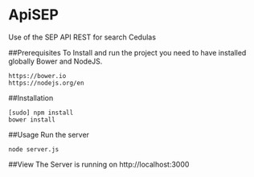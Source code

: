 # ApiSEP
Use of the SEP API REST for search Cedulas

##Prerequisites
To Install and run the project you need to have installed globally Bower and NodeJS.
``` 
https://bower.io
https://nodejs.org/en
```

##Installation

```
[sudo] npm install  
bower install
```

##Usage
Run the server  
```
node server.js
```

##View
The Server is running on http://localhost:3000
